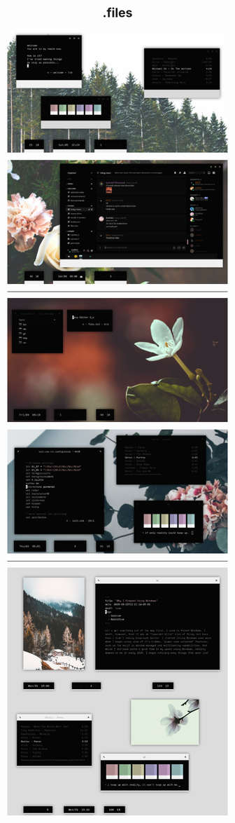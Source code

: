 <h1 align="center">.files</h1>

<p align="center"

![img](scrots/what3.png)

</p>

<p align="center"

![img](scrots/what4.png)

</p>

***

<p align="center"

![img](scrots/what2.png)

</p>

<p align="center"

![img](scrots/what.png)

</p>

***

<p align="center"

![img](scrots/what5.png)

</p>
